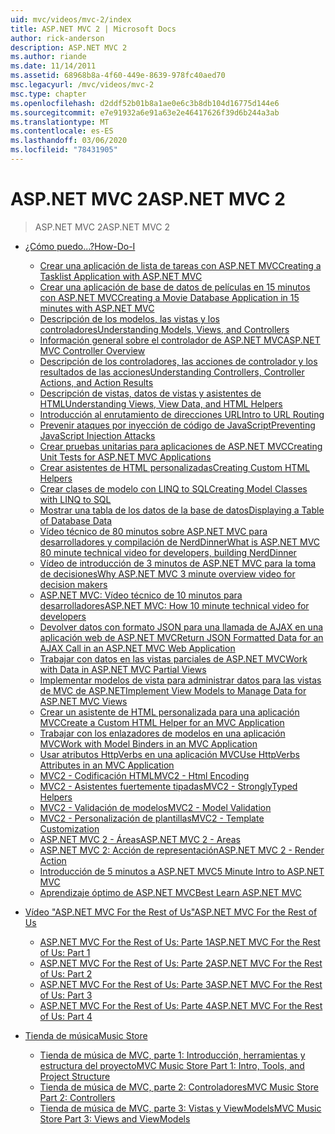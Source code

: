 ```yaml
---
uid: mvc/videos/mvc-2/index
title: ASP.NET MVC 2 | Microsoft Docs
author: rick-anderson
description: ASP.NET MVC 2
ms.author: riande
ms.date: 11/14/2011
ms.assetid: 68968b8a-4f60-449e-8639-978fc40aed70
msc.legacyurl: /mvc/videos/mvc-2
msc.type: chapter
ms.openlocfilehash: d2ddf52b01b8a1ae0e6c3b8db104d16775d144e6
ms.sourcegitcommit: e7e91932a6e91a63e2e46417626f39d6b244a3ab
ms.translationtype: MT
ms.contentlocale: es-ES
ms.lasthandoff: 03/06/2020
ms.locfileid: "78431905"
---
```

# <a name="aspnet-mvc-2"></a><span data-ttu-id="58e35-103">ASP.NET MVC 2</span><span class="sxs-lookup"><span data-stu-id="58e35-103">ASP.NET MVC 2</span></span>

> <span data-ttu-id="58e35-104">ASP.NET MVC 2</span><span class="sxs-lookup"><span data-stu-id="58e35-104">ASP.NET MVC 2</span></span>

- [<span data-ttu-id="58e35-105">¿Cómo puedo...?</span><span class="sxs-lookup"><span data-stu-id="58e35-105">How-Do-I</span></span>](how-do-i/index.md)

    - [<span data-ttu-id="58e35-106">Crear una aplicación de lista de tareas con ASP.NET MVC</span><span class="sxs-lookup"><span data-stu-id="58e35-106">Creating a Tasklist Application with ASP.NET MVC</span></span>](how-do-i/creating-a-tasklist-application-with-aspnet-mvc.md)
    - [<span data-ttu-id="58e35-107">Crear una aplicación de base de datos de películas en 15 minutos con ASP.NET MVC</span><span class="sxs-lookup"><span data-stu-id="58e35-107">Creating a Movie Database Application in 15 minutes with ASP.NET MVC</span></span>](how-do-i/creating-a-movie-database-application-in-15-minutes-with-aspnet-mvc.md)
    - [<span data-ttu-id="58e35-108">Descripción de los modelos, las vistas y los controladores</span><span class="sxs-lookup"><span data-stu-id="58e35-108">Understanding Models, Views, and Controllers</span></span>](how-do-i/understanding-models-views-and-controllers.md)
    - [<span data-ttu-id="58e35-109">Información general sobre el controlador de ASP.NET MVC</span><span class="sxs-lookup"><span data-stu-id="58e35-109">ASP.NET MVC Controller Overview</span></span>](how-do-i/aspnet-mvc-controller-overview.md)
    - [<span data-ttu-id="58e35-110">Descripción de los controladores, las acciones de controlador y los resultados de las acciones</span><span class="sxs-lookup"><span data-stu-id="58e35-110">Understanding Controllers, Controller Actions, and Action Results</span></span>](how-do-i/understanding-controllers-controller-actions-and-action-results.md)
    - [<span data-ttu-id="58e35-111">Descripción de vistas, datos de vistas y asistentes de HTML</span><span class="sxs-lookup"><span data-stu-id="58e35-111">Understanding Views, View Data, and HTML Helpers</span></span>](how-do-i/understanding-views-view-data-and-html-helpers.md)
    - [<span data-ttu-id="58e35-112">Introducción al enrutamiento de direcciones URL</span><span class="sxs-lookup"><span data-stu-id="58e35-112">Intro to URL Routing</span></span>](how-do-i/an-introduction-to-url-routing.md)
    - [<span data-ttu-id="58e35-113">Prevenir ataques por inyección de código de JavaScript</span><span class="sxs-lookup"><span data-stu-id="58e35-113">Preventing JavaScript Injection Attacks</span></span>](how-do-i/preventing-javascript-injection-attacks.md)
    - [<span data-ttu-id="58e35-114">Crear pruebas unitarias para aplicaciones de ASP.NET MVC</span><span class="sxs-lookup"><span data-stu-id="58e35-114">Creating Unit Tests for ASP.NET MVC Applications</span></span>](how-do-i/creating-unit-tests-for-aspnet-mvc-applications.md)
    - [<span data-ttu-id="58e35-115">Crear asistentes de HTML personalizadas</span><span class="sxs-lookup"><span data-stu-id="58e35-115">Creating Custom HTML Helpers</span></span>](how-do-i/creating-custom-html-helpers.md)
    - [<span data-ttu-id="58e35-116">Crear clases de modelo con LINQ to SQL</span><span class="sxs-lookup"><span data-stu-id="58e35-116">Creating Model Classes with LINQ to SQL</span></span>](how-do-i/creating-model-classes-with-linq-to-sql.md)
    - [<span data-ttu-id="58e35-117">Mostrar una tabla de los datos de la base de datos</span><span class="sxs-lookup"><span data-stu-id="58e35-117">Displaying a Table of Database Data</span></span>](how-do-i/displaying-a-table-of-database-data.md)
    - [<span data-ttu-id="58e35-118">Vídeo técnico de 80 minutos sobre ASP.NET MVC para desarrolladores y compilación de NerdDinner</span><span class="sxs-lookup"><span data-stu-id="58e35-118">What is ASP.NET MVC 80 minute technical video for developers, building NerdDinner</span></span>](how-do-i/what-is-aspnet-mvc-80-minute-technical-video-for-developers-building-nerddinner.md)
    - [<span data-ttu-id="58e35-119">Vídeo de introducción de 3 minutos de ASP.NET MVC para la toma de decisiones</span><span class="sxs-lookup"><span data-stu-id="58e35-119">Why ASP.NET MVC 3 minute overview video for decision makers</span></span>](how-do-i/why-aspnet-mvc-3-minute-overview-video-for-decision-makers.md)
    - [<span data-ttu-id="58e35-120">ASP.NET MVC: Vídeo técnico de 10 minutos para desarrolladores</span><span class="sxs-lookup"><span data-stu-id="58e35-120">ASP.NET MVC: How 10 minute technical video for developers</span></span>](how-do-i/aspnet-mvc-how-10-minute-technical-video-for-developers.md)
    - [<span data-ttu-id="58e35-121">Devolver datos con formato JSON para una llamada de AJAX en una aplicación web de ASP.NET MVC</span><span class="sxs-lookup"><span data-stu-id="58e35-121">Return JSON Formatted Data for an AJAX Call in an ASP.NET MVC Web Application</span></span>](how-do-i/how-do-i-return-json-formatted-data-for-an-ajax-call-in-an-aspnet-mvc-web-application.md)
    - [<span data-ttu-id="58e35-122">Trabajar con datos en las vistas parciales de ASP.NET MVC</span><span class="sxs-lookup"><span data-stu-id="58e35-122">Work with Data in ASP.NET MVC Partial Views</span></span>](how-do-i/how-do-i-work-with-data-in-aspnet-mvc-partial-views.md)
    - [<span data-ttu-id="58e35-123">Implementar modelos de vista para administrar datos para las vistas de MVC de ASP.NET</span><span class="sxs-lookup"><span data-stu-id="58e35-123">Implement View Models to Manage Data for ASP.NET MVC Views</span></span>](how-do-i/how-do-i-implement-view-models-to-manage-data-for-aspnet-mvc-views.md)
    - [<span data-ttu-id="58e35-124">Crear un asistente de HTML personalizada para una aplicación MVC</span><span class="sxs-lookup"><span data-stu-id="58e35-124">Create a Custom HTML Helper for an MVC Application</span></span>](how-do-i/how-do-i-create-a-custom-html-helper-for-an-mvc-application.md)
    - [<span data-ttu-id="58e35-125">Trabajar con los enlazadores de modelos en una aplicación MVC</span><span class="sxs-lookup"><span data-stu-id="58e35-125">Work with Model Binders in an MVC Application</span></span>](how-do-i/how-do-i-work-with-model-binders-in-an-mvc-application.md)
    - [<span data-ttu-id="58e35-126">Usar atributos HttpVerbs en una aplicación MVC</span><span class="sxs-lookup"><span data-stu-id="58e35-126">Use HttpVerbs Attributes in an MVC Application</span></span>](how-do-i/how-do-i-use-httpverbs-attributes-in-an-mvc-application.md)
    - [<span data-ttu-id="58e35-127">MVC2 - Codificación HTML</span><span class="sxs-lookup"><span data-stu-id="58e35-127">MVC2 - Html Encoding</span></span>](how-do-i/mvc2-html-encoding.md)
    - [<span data-ttu-id="58e35-128">MVC2 - Asistentes fuertemente tipadas</span><span class="sxs-lookup"><span data-stu-id="58e35-128">MVC2 - StronglyTyped Helpers</span></span>](how-do-i/mvc2-stronglytyped-helpers.md)
    - [<span data-ttu-id="58e35-129">MVC2 - Validación de modelos</span><span class="sxs-lookup"><span data-stu-id="58e35-129">MVC2 - Model Validation</span></span>](how-do-i/mvc2-model-validation.md)
    - [<span data-ttu-id="58e35-130">MVC2 - Personalización de plantillas</span><span class="sxs-lookup"><span data-stu-id="58e35-130">MVC2 - Template Customization</span></span>](how-do-i/mvc2-template-customization.md)
    - [<span data-ttu-id="58e35-131">ASP.NET MVC 2 - Áreas</span><span class="sxs-lookup"><span data-stu-id="58e35-131">ASP.NET MVC 2 - Areas</span></span>](how-do-i/aspnet-mvc-2-areas.md)
    - [<span data-ttu-id="58e35-132">ASP.NET MVC 2: Acción de representación</span><span class="sxs-lookup"><span data-stu-id="58e35-132">ASP.NET MVC 2 - Render Action</span></span>](how-do-i/aspnet-mvc-2-render-action.md)
    - [<span data-ttu-id="58e35-133">Introducción de 5 minutos a ASP.NET MVC</span><span class="sxs-lookup"><span data-stu-id="58e35-133">5 Minute Intro to ASP.NET MVC</span></span>](how-do-i/5-minute-introduction-to-aspnet-mvc.md)
    - [<span data-ttu-id="58e35-134">Aprendizaje óptimo de ASP.NET MVC</span><span class="sxs-lookup"><span data-stu-id="58e35-134">Best Learn ASP.NET MVC</span></span>](how-do-i/how-to-best-learn-asp-net-mvc.md)
- [<span data-ttu-id="58e35-135">Vídeo "ASP.NET MVC For the Rest of Us"</span><span class="sxs-lookup"><span data-stu-id="58e35-135">ASP.NET MVC For the Rest of Us</span></span>](aspnet-mvc-for-the-rest-of-us/index.md)

    - [<span data-ttu-id="58e35-136">ASP.NET MVC For the Rest of Us: Parte 1</span><span class="sxs-lookup"><span data-stu-id="58e35-136">ASP.NET MVC For the Rest of Us: Part 1</span></span>](aspnet-mvc-for-the-rest-of-us/aspnet-mvc-for-the-rest-of-us-part-1.md)
    - [<span data-ttu-id="58e35-137">ASP.NET MVC For the Rest of Us: Parte 2</span><span class="sxs-lookup"><span data-stu-id="58e35-137">ASP.NET MVC For the Rest of Us: Part 2</span></span>](aspnet-mvc-for-the-rest-of-us/aspnet-mvc-for-the-rest-of-us-part-2.md)
    - [<span data-ttu-id="58e35-138">ASP.NET MVC For the Rest of Us: Parte 3</span><span class="sxs-lookup"><span data-stu-id="58e35-138">ASP.NET MVC For the Rest of Us: Part 3</span></span>](aspnet-mvc-for-the-rest-of-us/aspnet-mvc-for-the-rest-of-us-part-3.md)
    - [<span data-ttu-id="58e35-139">ASP.NET MVC For the Rest of Us: Parte 4</span><span class="sxs-lookup"><span data-stu-id="58e35-139">ASP.NET MVC For the Rest of Us: Part 4</span></span>](aspnet-mvc-for-the-rest-of-us/aspnet-mvc-for-the-rest-of-us-part-4.md)
- [<span data-ttu-id="58e35-140">Tienda de música</span><span class="sxs-lookup"><span data-stu-id="58e35-140">Music Store</span></span>](music-store/index.md)

    - [<span data-ttu-id="58e35-141">Tienda de música de MVC, parte 1: Introducción, herramientas y estructura del proyecto</span><span class="sxs-lookup"><span data-stu-id="58e35-141">MVC Music Store Part 1: Intro, Tools, and Project Structure</span></span>](music-store/mvc-music-store-part-1-intro-tools-and-project-structure.md)
    - [<span data-ttu-id="58e35-142">Tienda de música de MVC, parte 2: Controladores</span><span class="sxs-lookup"><span data-stu-id="58e35-142">MVC Music Store Part 2: Controllers</span></span>](music-store/mvc-music-store-part-2-controllers.md)
    - [<span data-ttu-id="58e35-143">Tienda de música de MVC, parte 3: Vistas y ViewModels</span><span class="sxs-lookup"><span data-stu-id="58e35-143">MVC Music Store Part 3: Views and ViewModels</span></span>](music-store/mvc-music-store-part-3-views-and-viewmodels.md)
